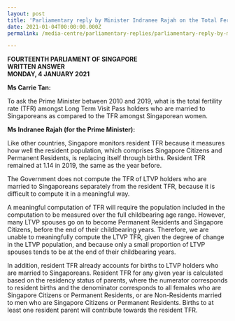```yaml
---
layout: post
title: 'Parliamentary reply by Minister Indranee Rajah on the Total Fertility rate amongst Long-Term Visit Pass Holders'
date: 2021-01-04T00:00:00.000Z
permalink: /media-centre/parliamentary-replies/parliamentary-reply-by-minister-indranee-rajah-on-the-total-fertility-rate-amongst-long-term-visit-pass-holders/

---
```



**FOURTEENTH PARLIAMENT OF SINGAPORE**  
**WRITTEN ANSWER**  
**MONDAY, 4 JANUARY 2021**  

**Ms Carrie Tan:**

To ask the Prime Minister between 2010 and 2019, what is the total fertility rate (TFR) amongst Long Term Visit Pass holders who are married to Singaporeans as compared to the TFR amongst Singaporean women.

**Ms Indranee Rajah (for the Prime Minister):**

Like other countries, Singapore monitors resident TFR because it measures how well the resident population, which comprises Singapore Citizens and Permanent Residents, is replacing itself through births. Resident TFR remained at 1.14 in 2019, the same as the year before.

The Government does not compute the TFR of LTVP holders who are married to Singaporeans separately from the resident TFR, because it is difficult to compute it in a meaningful way. 

A meaningful computation of TFR will require the population included in the computation to be measured over the full childbearing age range. However, many LTVP spouses go on to become Permanent Residents and Singapore Citizens, before the end of their childbearing years. Therefore, we are unable to meaningfully compute the LTVP TFR, given the degree of change in the LTVP population, and because only a small proportion of LTVP spouses tends to be at the end of their childbearing years.  

In addition, resident TFR already accounts for births to LTVP holders who are married to Singaporeans. Resident TFR for any given year is calculated based on the residency status of parents, where the numerator corresponds to resident births and the denominator corresponds to all females who are Singapore Citizens or Permanent Residents, or are Non-Residents married to men who are Singapore Citizens or Permanent Residents. Births to at least one resident parent will contribute towards the resident TFR.

